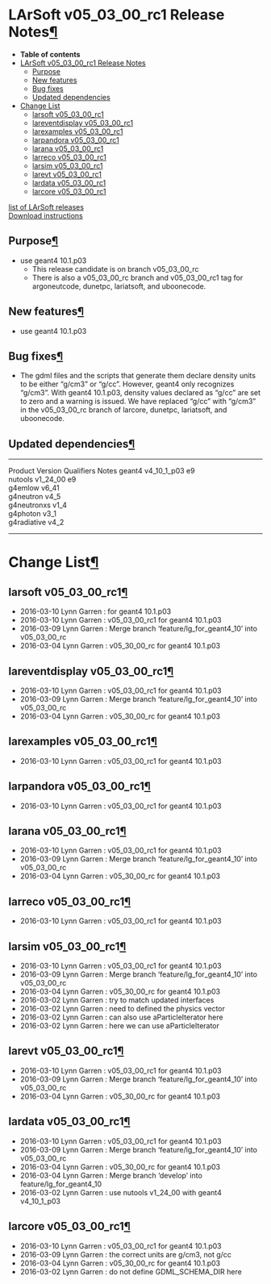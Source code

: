 LArSoft v05\_03\_00\_rc1 Release Notes[¶](#LArSoft-v05_03_00_rc1-Release-Notes)
===============================================================================

-   **Table of contents**
-   [LArSoft v05\_03\_00\_rc1 Release Notes](#LArSoft-v05_03_00_rc1-Release-Notes)
    -   [Purpose](#Purpose)
    -   [New features](#New-features)
    -   [Bug fixes](#Bug-fixes)
    -   [Updated dependencies](#Updated-dependencies)
-   [Change List](#Change-List)
    -   [larsoft v05\_03\_00\_rc1](#larsoft-v05_03_00_rc1)
    -   [lareventdisplay v05\_03\_00\_rc1](#lareventdisplay-v05_03_00_rc1)
    -   [larexamples v05\_03\_00\_rc1](#larexamples-v05_03_00_rc1)
    -   [larpandora v05\_03\_00\_rc1](#larpandora-v05_03_00_rc1)
    -   [larana v05\_03\_00\_rc1](#larana-v05_03_00_rc1)
    -   [larreco v05\_03\_00\_rc1](#larreco-v05_03_00_rc1)
    -   [larsim v05\_03\_00\_rc1](#larsim-v05_03_00_rc1)
    -   [larevt v05\_03\_00\_rc1](#larevt-v05_03_00_rc1)
    -   [lardata v05\_03\_00\_rc1](#lardata-v05_03_00_rc1)
    -   [larcore v05\_03\_00\_rc1](#larcore-v05_03_00_rc1)

[list of LArSoft releases](LArSoft_release_list)\
[Download instructions](http://scisoft.fnal.gov/scisoft/bundles/larsoft/v05_03_00_rc1/larsoft-v05_03_00_rc1.html)


Purpose[¶](#Purpose)
--------------------

-   use geant4 10.1.p03
    -   This release candidate is on branch v05\_03\_00\_rc
    -   There is also a v05\_03\_00\_rc branch and v05\_03\_00\_rc1 tag for argoneutcode, dunetpc, lariatsoft, and uboonecode.


New features[¶](#New-features)
------------------------------

-   use geant4 10.1.p03


Bug fixes[¶](#Bug-fixes)
------------------------

-   The gdml files and the scripts that generate them declare density units to be either “g/cm3” or “g/cc”. However, geant4 only recognizes “g/cm3”. With geant4 10.1.p03, density values declared as “g/cc” are set to zero and a warning is issued. We have replaced “g/cc” with “g/cm3” in the v05\_03\_00\_rc branch of larcore, dunetpc, lariatsoft, and uboonecode.


Updated dependencies[¶](#Updated-dependencies)
----------------------------------------------

  ------------- ---------------- ------------ -------
  Product       Version          Qualifiers   Notes
  geant4        v4\_10\_1\_p03   e9           
  nutools       v1\_24\_00       e9           
  g4emlow       v6\_41                        
  g4neutron     v4\_5                         
  g4neutronxs   v1\_4                         
  g4photon      v3\_1                         
  g4radiative   v4\_2                         
  ------------- ---------------- ------------ -------


Change List[¶](#Change-List)
============================


larsoft v05\_03\_00\_rc1[¶](#larsoft-v05_03_00_rc1)
---------------------------------------------------

-   2016-03-10 Lynn Garren : for geant4 10.1.p03
-   2016-03-10 Lynn Garren : v05\_03\_00\_rc1 for geant4 10.1.p03
-   2016-03-09 Lynn Garren : Merge branch ‘feature/lg\_for\_geant4\_10’ into v05\_03\_00\_rc
-   2016-03-04 Lynn Garren : v05\_30\_00\_rc for geant4 10.1.p03


lareventdisplay v05\_03\_00\_rc1[¶](#lareventdisplay-v05_03_00_rc1)
-------------------------------------------------------------------

-   2016-03-10 Lynn Garren : v05\_03\_00\_rc1 for geant4 10.1.p03
-   2016-03-09 Lynn Garren : Merge branch ‘feature/lg\_for\_geant4\_10’ into v05\_03\_00\_rc
-   2016-03-04 Lynn Garren : v05\_30\_00\_rc for geant4 10.1.p03


larexamples v05\_03\_00\_rc1[¶](#larexamples-v05_03_00_rc1)
-----------------------------------------------------------

-   2016-03-10 Lynn Garren : v05\_03\_00\_rc1 for geant4 10.1.p03


larpandora v05\_03\_00\_rc1[¶](#larpandora-v05_03_00_rc1)
---------------------------------------------------------

-   2016-03-10 Lynn Garren : v05\_03\_00\_rc1 for geant4 10.1.p03


larana v05\_03\_00\_rc1[¶](#larana-v05_03_00_rc1)
-------------------------------------------------

-   2016-03-10 Lynn Garren : v05\_03\_00\_rc1 for geant4 10.1.p03
-   2016-03-09 Lynn Garren : Merge branch ‘feature/lg\_for\_geant4\_10’ into v05\_03\_00\_rc
-   2016-03-04 Lynn Garren : v05\_30\_00\_rc for geant4 10.1.p03


larreco v05\_03\_00\_rc1[¶](#larreco-v05_03_00_rc1)
---------------------------------------------------

-   2016-03-10 Lynn Garren : v05\_03\_00\_rc1 for geant4 10.1.p03


larsim v05\_03\_00\_rc1[¶](#larsim-v05_03_00_rc1)
-------------------------------------------------

-   2016-03-10 Lynn Garren : v05\_03\_00\_rc1 for geant4 10.1.p03
-   2016-03-09 Lynn Garren : Merge branch ‘feature/lg\_for\_geant4\_10’ into v05\_03\_00\_rc
-   2016-03-04 Lynn Garren : v05\_30\_00\_rc for geant4 10.1.p03
-   2016-03-02 Lynn Garren : try to match updated interfaces
-   2016-03-02 Lynn Garren : need to defined the physics vector
-   2016-03-02 Lynn Garren : can also use aParticleIterator here
-   2016-03-02 Lynn Garren : here we can use aParticleIterator


larevt v05\_03\_00\_rc1[¶](#larevt-v05_03_00_rc1)
-------------------------------------------------

-   2016-03-10 Lynn Garren : v05\_03\_00\_rc1 for geant4 10.1.p03
-   2016-03-09 Lynn Garren : Merge branch ‘feature/lg\_for\_geant4\_10’ into v05\_03\_00\_rc
-   2016-03-04 Lynn Garren : v05\_30\_00\_rc for geant4 10.1.p03


lardata v05\_03\_00\_rc1[¶](#lardata-v05_03_00_rc1)
---------------------------------------------------

-   2016-03-10 Lynn Garren : v05\_03\_00\_rc1 for geant4 10.1.p03
-   2016-03-09 Lynn Garren : Merge branch ‘feature/lg\_for\_geant4\_10’ into v05\_03\_00\_rc
-   2016-03-04 Lynn Garren : v05\_30\_00\_rc for geant4 10.1.p03
-   2016-03-04 Lynn Garren : Merge branch ‘develop’ into feature/lg\_for\_geant4\_10
-   2016-03-02 Lynn Garren : use nutools v1\_24\_00 with geant4 v4\_10\_1\_p03


larcore v05\_03\_00\_rc1[¶](#larcore-v05_03_00_rc1)
---------------------------------------------------

-   2016-03-10 Lynn Garren : v05\_03\_00\_rc1 for geant4 10.1.p03
-   2016-03-09 Lynn Garren : the correct units are g/cm3, not g/cc
-   2016-03-04 Lynn Garren : v05\_30\_00\_rc for geant4 10.1.p03
-   2016-03-02 Lynn Garren : do not define GDML\_SCHEMA\_DIR here
